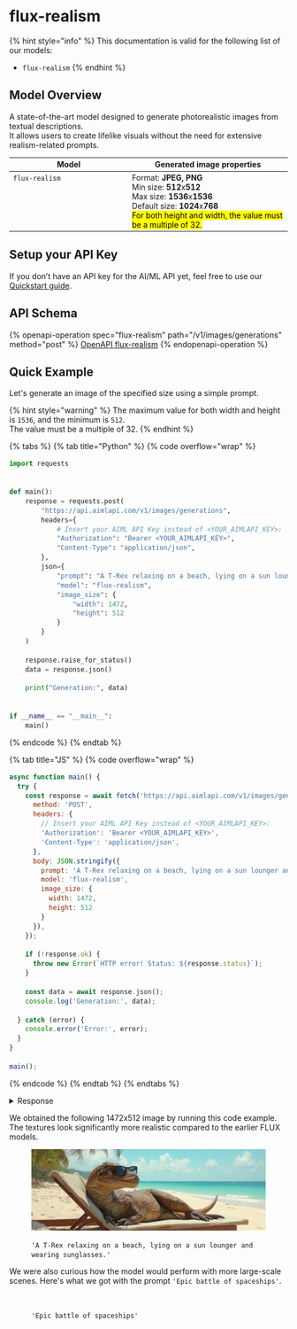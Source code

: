 # flux-realism

{% hint style="info" %}
This documentation is valid for the following list of our models:

* `flux-realism`
{% endhint %}

## Model Overview

A state-of-the-art model designed to generate photorealistic images from textual descriptions. \
It allows users to create lifelike visuals without the need for extensive realism-related prompts.

<table><thead><tr><th width="201" valign="top">Model</th><th>Generated image properties</th></tr></thead><tbody><tr><td valign="top"><code>flux-realism</code></td><td>Format: <strong>JPEG, PNG</strong><br>Min size: <strong>512</strong>x<strong>512</strong><br>Max size: <strong>1536</strong>x<strong>1536</strong><br>Default size: <strong>1024</strong>x<strong>768</strong><br><mark style="background-color:yellow;">For both height and width, the value must be a multiple of 32.</mark></td></tr></tbody></table>

## Setup your API Key

If you don’t have an API key for the AI/ML API yet, feel free to use our [Quickstart guide](https://docs.aimlapi.com/quickstart/setting-up).

## API Schema

{% openapi-operation spec="flux-realism" path="/v1/images/generations" method="post" %}
[OpenAPI flux-realism](https://raw.githubusercontent.com/aimlapi/api-docs/refs/heads/main/docs/api-references/image-models/flux/flux-realism.json)
{% endopenapi-operation %}

## Quick Example

Let's generate an image of the specified size using a simple prompt.

{% hint style="warning" %}
The maximum value for both width and height is `1536`, and the minimum is `512`. \
The value must be a multiple of 32.
{% endhint %}

{% tabs %}
{% tab title="Python" %}
{% code overflow="wrap" %}
```python
import requests


def main():
    response = requests.post(
        "https://api.aimlapi.com/v1/images/generations",
        headers={
            # Insert your AIML API Key instead of <YOUR_AIMLAPI_KEY>:
            "Authorization": "Bearer <YOUR_AIMLAPI_KEY>",
            "Content-Type": "application/json",
        },
        json={
            "prompt": "A T-Rex relaxing on a beach, lying on a sun lounger and wearing sunglasses.",
            "model": "flux-realism",
            "image_size": {
                "width": 1472,
                "height": 512
            }
        }
    )

    response.raise_for_status()
    data = response.json()

    print("Generation:", data)


if __name__ == "__main__":
    main()

```
{% endcode %}
{% endtab %}

{% tab title="JS" %}
{% code overflow="wrap" %}
```javascript
async function main() {
  try {
    const response = await fetch('https://api.aimlapi.com/v1/images/generations', {
      method: 'POST',
      headers: {
        // Insert your AIML API Key instead of <YOUR_AIMLAPI_KEY>:
        'Authorization': 'Bearer <YOUR_AIMLAPI_KEY>',
        'Content-Type': 'application/json',
      },
      body: JSON.stringify({
        prompt: 'A T-Rex relaxing on a beach, lying on a sun lounger and wearing sunglasses.',
        model: 'flux-realism',
        image_size: {
          width: 1472,
          height: 512
        }
      }),
    });

    if (!response.ok) {
      throw new Error(`HTTP error! Status: ${response.status}`);
    }

    const data = await response.json();
    console.log('Generation:', data);

  } catch (error) {
    console.error('Error:', error);
  }
}

main();
```
{% endcode %}
{% endtab %}
{% endtabs %}

<details>

<summary>Response</summary>

{% code overflow="wrap" %}
```json5
Generation: {'images': [{'url': 'https://cdn.aimlapi.com/eagle/files/zebra/ixROrA_D3_AkDwO-Qjgsd_f62b7c411b4945189378bbeb0142d2ed.jpg', 'width': 1472, 'height': 512, 'content_type': 'image/jpeg'}], 'timings': {'inference': 3.874080283101648}, 'seed': 4134117142, 'has_nsfw_concepts': [False], 'prompt': 'A T-Rex relaxing on a beach, lying on a sun lounger and wearing sunglasses.'}
```
{% endcode %}

</details>

We obtained the following 1472x512 image by running this code example. The textures look significantly more realistic compared to the earlier FLUX models.

<figure><img src="../../../.gitbook/assets/5UV4TVC75rf4SV-F8us5R_5bb0db3ddf0442b0aa7846760807a585.jpg" alt=""><figcaption><p><code>'A T-Rex relaxing on a beach, lying on a sun lounger and wearing sunglasses.'</code></p></figcaption></figure>

We were also curious how the model would perform with more large-scale scenes. Here's what we got with the prompt `'Epic battle of spaceships'`.

<figure><img src="../../../.gitbook/assets/nUJYdUrH6sLhgw2K2Z3hR_91336d262dc64dce8644c7c6f5adb11b.jpg" alt=""><figcaption><p><code>'Epic battle of spaceships'</code></p></figcaption></figure>
